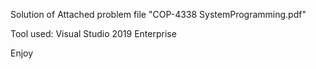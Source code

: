 Solution of Attached problem file "COP-4338 SystemProgramming.pdf"

Tool used: Visual Studio 2019 Enterprise

Enjoy
